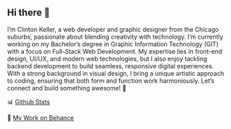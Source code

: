## Hi there 👋

I’m Clinton Keller, a web developer and graphic designer from the Chicago suburbs, passionate about blending creativity with technology. I’m currently working on my Bachelor’s degree in Graphic Information Technology (GIT) with a focus on Full-Stack Web Development. My expertise lies in front-end design, UI/UX, and modern web technologies, but I also enjoy tackling backend development to build seamless, responsive digital experiences. With a strong background in visual design, I bring a unique artistic approach to coding, ensuring that both form and function work harmoniously. Let’s connect and build something awesome! 🚀

📊 [Github Stats](https://github-readme-stats.vercel.app/api?username=ClintonKeller&show_icons=true&theme=greywhite)

🎨 [My Work on Behance](https://www.behance.net/clintonkeller)
